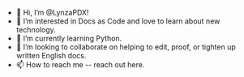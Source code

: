- 👋 Hi, I’m @LynzaPDX!
- 👀 I’m interested in Docs as Code and love to learn about new technology.
- 🌱 I’m currently learning Python.
- 💞️ I’m looking to collaborate on helping to edit, proof, or tighten up written English docs.
- 📫 How to reach me -- reach out here.

<!---
LynzaPDX/LynzaPDX is a ✨ special ✨ repository because its `README.md` (this file) appears on your GitHub profile.
You can click the Preview link to take a look at your changes.
--->
